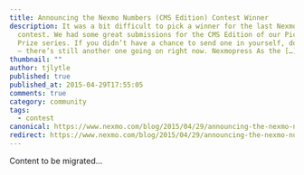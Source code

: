 ```yaml
---
title: Announcing the Nexmo Numbers (CMS Edition) Contest Winner
description: It was a bit difficult to pick a winner for the last Nexmo Numbers
  contest. We had some great submissions for the CMS Edition of our Pick Your
  Prize series. If you didn’t have a chance to send one in yourself, don’t worry
  – there’s still another one going on right now. Nexmopress As the […]
thumbnail: ""
author: tjlytle
published: true
published_at: 2015-04-29T17:55:05
comments: true
category: community
tags:
  - contest
canonical: https://www.nexmo.com/blog/2015/04/29/announcing-the-nexmo-numbers-cms-edition-contest-winner
redirect: https://www.nexmo.com/blog/2015/04/29/announcing-the-nexmo-numbers-cms-edition-contest-winner
---
```

Content to be migrated...
